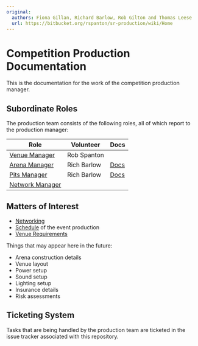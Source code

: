 ```yaml
---
original:
  authors: Fiona Gillan, Richard Barlow, Rob Gilton and Thomas Leese
  url: https://bitbucket.org/rspanton/sr-production/wiki/Home
---
```

# Competition Production Documentation

This is the documentation for the work of the competition production
manager.

## Subordinate Roles

The production team consists of the following roles, all of which
report to the production manager:

Role | Volunteer | Docs
-----|-----------|---
[Venue Manager](/competition/production/roles/venue-manager) | Rob Spanton
[Arena Manager](/competition/production/roles/arena) | Rich Barlow | [Docs](/competition/arena)
[Pits Manager](/competition/production/roles/pits-manager) | Rich Barlow | [Docs](/competition/team-pits)
[Network Manager](/competition/production/roles/network-manager) |

## Matters of Interest

 * [Networking](/competition/production/network)
 * [Schedule](/competition/production/schedule) of the event production
 * [Venue Requirements](/competition/production/venue)

Things that may appear here in the future:

 * Arena construction details
 * Venue layout
 * Power setup
 * Sound setup
 * Lighting setup
 * Insurance details
 * Risk assessments

## Ticketing System

Tasks that are being handled by the production team are ticketed in
the issue tracker associated with this repository.
